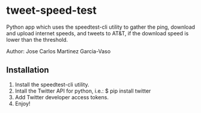 # tweet-speed-test

Python app which uses the speedtest-cli utility to gather the ping, download and upload internet speeds, and tweets to AT&T, if the download speed is lower than the threshold.

Author: Jose Carlos Martinez Garcia-Vaso

## Installation
1. Install the speedtest-cli utility.
2. Intall the Twitter API for python, i.e.:
    $ pip install twitter
3. Add Twitter developer access tokens.
4. Enjoy!
